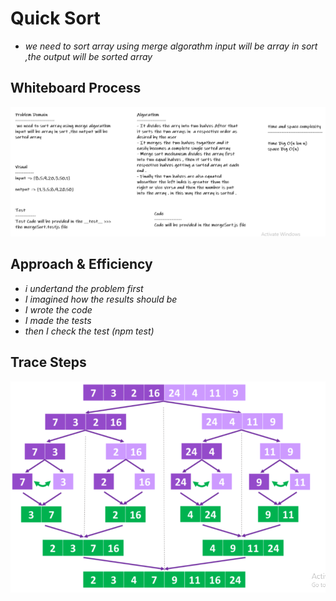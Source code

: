 # Quick Sort

* *we need to sort array using merge algorathm input will be array in sort ,the output will be sorted array*

## Whiteboard Process

![mergeSort](../images/mergeSort.PNG)

## Approach & Efficiency

* *i undertand the problem first*
* *I imagined how the results should be*
* *I wrote the code*
* *I made the tests*
* *then I check the test (npm test)*

## Trace Steps

![mergeSort](../images/Code27-Steps.PNG)
